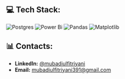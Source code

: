 
## 💻 Tech Stack:
![Postgres](https://img.shields.io/badge/postgres-%23316192.svg?style=for-the-badge&logo=postgresql&logoColor=white) ![Power Bi](https://img.shields.io/badge/power_bi-F2C811?style=for-the-badge&logo=powerbi&logoColor=black) ![Pandas](https://img.shields.io/badge/pandas-%23150458.svg?style=for-the-badge&logo=pandas&logoColor=white) ![Matplotlib](https://img.shields.io/badge/Matplotlib-%23ffffff.svg?style=for-the-badge&logo=Matplotlib&logoColor=black)
## 📊 Contacts:
- **LinkedIn:** [@mubadiulfitriyani](www.linkedin.com/in/mubadiulfitriyani)
- **Email:** [mubadiulfitriyani391@gmail.com](mubadiulfitriyani391@gmail.com)
